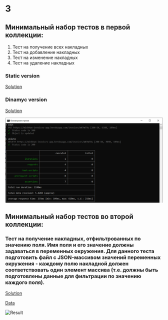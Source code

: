 # 3



## Минимальный набор тестов в первой коллекции:

1. Тест на получение всех накладных
2. Тест на добавление накладных
3. Тест на изменение накладных
4. Тест на удаление накладных

### Static version

[Solution](./CRUD_old.postman_collection.json)

### Dinamyc version

[Solution](./CRUD.postman_collection.json)

![Result](./crud_run.png)

## Минимальный набор тестов во второй коллекции:

### Тест на получение накладных, отфильтрованных по значению поля. Имя поля и его значение должны задаваться в переменных окружения. Для данного теста подготовить файл с JSON-массивом значений переменных окружения - каждому полю накладной должен соответствовать один элемент массива (т.е. должны быть подготовлены данные для фильтрации по значению каждого поля).

[Solution](./CollectionFilter.postman_collection.json)

[Data](./test_data.json)

![Result](./fulter_run.png)

